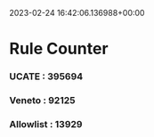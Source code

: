 2023-02-24 16:42:06.136988+00:00
# Rule Counter 
 ### UCATE : 395694

 ### Veneto : 92125

 ### Allowlist : 13929